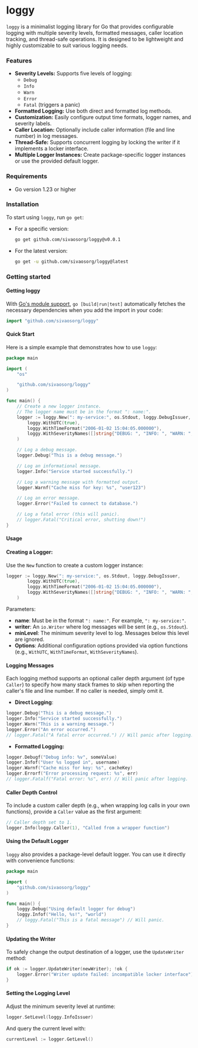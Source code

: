 # loggy

`loggy` is a minimalist logging library for Go that provides configurable logging with multiple severity levels, formatted messages, caller location tracking, and thread-safe operations. It is designed to be lightweight and highly customizable to suit various logging needs.

### Features

- **Severity Levels:** Supports five levels of logging:
  - `Debug`
  - `Info`
  - `Warn`
  - `Error`
  - `Fatal` (triggers a panic)
- **Formatted Logging:** Use both direct and formatted log methods.
- **Customization:** Easily configure output time formats, logger names, and severity labels.
- **Caller Location:** Optionally include caller information (file and line number) in log messages.
- **Thread-Safe:** Supports concurrent logging by locking the writer if it implements a locker interface.
- **Multiple Logger Instances:** Create package-specific logger instances or use the provided default logger.

### Requirements

- Go version 1.23 or higher

### Installation

To start using `loggy`, run `go get`:

- For a specific version:

  ```bash
  go get github.com/sivaosorg/loggy@v0.0.1
  ```

- For the latest version:
  ```bash
  go get -u github.com/sivaosorg/loggy@latest
  ```

### Getting started

#### Getting loggy

With [Go's module support](https://go.dev/wiki/Modules#how-to-use-modules), `go [build|run|test]` automatically fetches the necessary dependencies when you add the import in your code:

```go
import "github.com/sivaosorg/loggy"
```

#### Quick Start

Here is a simple example that demonstrates how to use `loggy`:

```go
package main

import (
	"os"

	"github.com/sivaosorg/loggy"
)

func main() {
	// Create a new logger instance.
	// The logger name must be in the format ": name:".
	logger := loggy.New(": my-service:", os.Stdout, loggy.DebugIssuer,
		loggy.WithUTC(true),
		loggy.WithTimeFormat("2006-01-02 15:04:05.000000"),
		loggy.WithSeverityNames([]string{"DEBUG: ", "INFO: ", "WARN: ", "ERROR: ", "FATAL: "}),
	)

	// Log a debug message.
	logger.Debug("This is a debug message.")

	// Log an informational message.
	logger.Info("Service started successfully.")

	// Log a warning message with formatted output.
	logger.Warnf("Cache miss for key: %s", "user123")

	// Log an error message.
	logger.Error("Failed to connect to database.")

	// Log a fatal error (this will panic).
	// logger.Fatal("Critical error, shutting down!")
}
```

#### Usage

#### Creating a Logger:

Use the `New` function to create a custom logger instance:

```go
logger := loggy.New(": my-service:", os.Stdout, loggy.DebugIssuer,
		loggy.WithUTC(true),
		loggy.WithTimeFormat("2006-01-02 15:04:05.000000"),
		loggy.WithSeverityNames([]string{"DEBUG: ", "INFO: ", "WARN: ", "ERROR: ", "FATAL: "}),
	)
```

Parameters:

- **name**: Must be in the format `": name:"`. For example, `": my-service:"`.
- **writer**: An `io.Writer` where log messages will be sent (e.g., `os.Stdout`).
- **minLevel**: The minimum severity level to log. Messages below this level are ignored.
- **Options**: Additional configuration options provided via option functions (e.g., `WithUTC`, `WithTimeFormat`, `WithSeverityNames`).

#### Logging Messages

Each logging method supports an optional caller depth argument (of type `Caller`) to specify how many stack frames to skip when reporting the caller's file and line number. If no caller is needed, simply omit it.

- **Direct Logging**:

```go
logger.Debug("This is a debug message.")
logger.Info("Service started successfully.")
logger.Warn("This is a warning message.")
logger.Error("An error occurred.")
// logger.Fatal("A fatal error occurred.") // Will panic after logging.
```

- **Formatted Logging:**

```go
logger.Debugf("Debug info: %v", someValue)
logger.Infof("User %s logged in", username)
logger.Warnf("Cache miss for key: %s", cacheKey)
logger.Errorf("Error processing request: %s", err)
// logger.Fatalf("Fatal error: %s", err) // Will panic after logging.
```

#### Caller Depth Control

To include a custom caller depth (e.g., when wrapping log calls in your own functions), provide a `Caller` value as the first argument:

```go
// Caller depth set to 1.
logger.Info(loggy.Caller(1), "Called from a wrapper function")
```

#### Using the Default Logger

`loggy` also provides a package-level default logger. You can use it directly with convenience functions:

```go
package main

import (
    "github.com/sivaosorg/loggy"
)

func main() {
    loggy.Debug("Using default logger for debug")
    loggy.Infof("Hello, %s!", "world")
    // loggy.Fatal("This is a fatal message") // Will panic.
}
```

#### Updating the Writer

To safely change the output destination of a logger, use the `UpdateWriter` method:

```go
if ok := logger.UpdateWriter(newWriter); !ok {
    logger.Error("Writer update failed: incompatible locker interface")
}
```

#### Setting the Logging Level

Adjust the minimum severity level at runtime:

```go
logger.SetLevel(loggy.InfoIssuer)
```

And query the current level with:

```go
currentLevel := logger.GetLevel()
```
